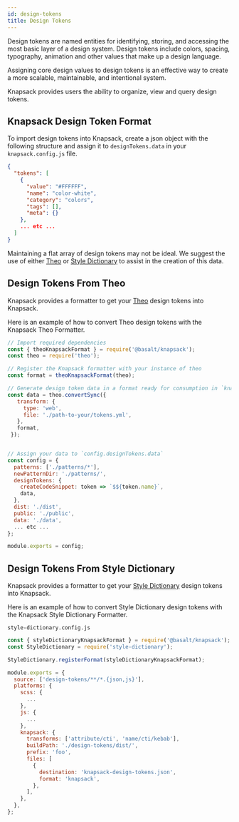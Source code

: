 ```yaml
---
id: design-tokens
title: Design Tokens
---
```


Design tokens are named entities for identifying, storing, and accessing the most basic layer of a design system. Design tokens include colors, spacing, typography, animation and other values that make up a design language.

Assigning core design values to design tokens is an effective way to create a more scalable, maintainable, and intentional system.

Knapsack provides users the ability to organize, view and query design tokens.

## Knapsack Design Token Format

To import design tokens into Knapsack, create a json object with the following structure and assign it to `designTokens.data` in your `knapsack.config.js` file.

```json
{
  "tokens": [
    {
      "value": "#FFFFFF",
      "name": "color-white",
      "category": "colors",
      "tags": [],
      "meta": {}
    },
    ... etc ...
  ]
}
```

Maintaining a flat array of design tokens may not be ideal. We suggest the use of either [Theo](https://www.npmjs.com/package/theo) or [Style Dictionary](https://amzn.github.io/style-dictionary/#/) to assist in the creation of this data.

## Design Tokens From Theo

Knapsack provides a formatter to get your [Theo](https://www.npmjs.com/package/theo) design tokens into Knapsack.

Here is an example of how to convert Theo design tokens with the Knapsack Theo Formatter.

```javascript
// Import required dependencies
const { theoKnapsackFormat } = require('@basalt/knapsack');
const theo = require('theo');

// Register the Knapsack formatter with your instance of theo
const format = theoKnapsackFormat(theo);

// Generate design token data in a format ready for consumption in `knapsack.config.js`
const data = theo.convertSync({
   transform: {
     type: 'web',
     file: './path-to-your/tokens.yml',
   },
   format,
 });


// Assign your data to `config.designTokens.data`
const config = {
  patterns: ['./patterns/*'],
  newPatternDir: './patterns/',
  designTokens: {
    createCodeSnippet: token => `$${token.name}`,
    data,
  },
  dist: './dist',
  public: './public',
  data: './data',
  ... etc ...
};

module.exports = config;

```

## Design Tokens From Style Dictionary

Knapsack provides a formatter to get your [Style Dictionary](https://amzn.github.io/style-dictionary/#/) design tokens into Knapsack.

Here is an example of how to convert Style Dictionary design tokens with the Knapsack Style Dictionary Formatter.

`style-dictionary.config.js`
```javascript
const { styleDictionaryKnapsackFormat } = require('@basalt/knapsack');
const StyleDictionary = require('style-dictionary');

StyleDictionary.registerFormat(styleDictionaryKnapsackFormat);

module.exports = {
  source: ['design-tokens/**/*.{json,js}'],
  platforms: {
    scss: {
      ...
    },
    js: {
      ...
    },
    knapsack: {
      transforms: ['attribute/cti', 'name/cti/kebab'],
      buildPath: './design-tokens/dist/',
      prefix: 'foo',
      files: [
        {
          destination: 'knapsack-design-tokens.json',
          format: 'knapsack',
        },
      ],
    },
  },
};
```
